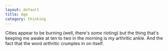 ```yaml
---
layout: default
title: Age
category: thinking
---
```


Cities appear to be burning (well, there's _some_ rioting) but the thing that's keeping me awake at ten to two in the morning is my arthritic ankle. And the fact that the word _arthritic_ crumples in on itself.
